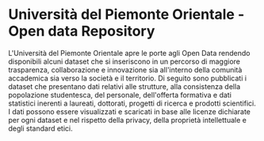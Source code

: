 Università del Piemonte Orientale - Open data Repository
======================================
L'Università del Piemonte Orientale apre le porte agli Open Data rendendo disponibili alcuni dataset che si inseriscono in un percorso di maggiore trasparenza, collaborazione e innovazione sia all'interno della comunità accademica sia verso la società e il territorio. 
Di seguito sono pubblicati i dataset che presentano dati relativi alle strutture, alla consistenza della popolazione studentesca, del personale, dell'offerta formativa e dati statistici inerenti a laureati, dottorati, progetti di ricerca e prodotti scientifici.
I dati possono essere visualizzati e scaricati in base alle licenze dichiarate per ogni dataset e nel rispetto della privacy, della proprietà intellettuale e degli standard etici. 
